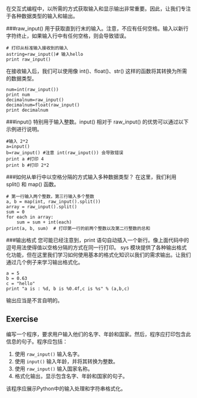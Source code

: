 在交互式编程中，以所需的方式获取输入和显示输出非常重要。因此，让我们专注于各种数据类型的输入和输出。

###raw_input()
用于获取直到行末的输入。注意，不应有任何空格。输入以新行字符终止，如果输入行中有任何空格，则会导致错误。

    # 打印从标准输入接收到的输入
    astring=raw_input()# 输入hello
    print raw_input()

在接收输入后，我们可以使用像 int()、float()、str() 这样的函数将其转换为所需的数据类型。

    num=int(raw_input())
    print num
    decimalnum=raw_input()
    decimalnum=float(raw_input()
    print decimalnum

###input()
特别用于输入整数。input() 相对于 raw_input() 的优势可以通过以下示例进行说明。

    #输入 2*2
    a=input()
    b=raw_input() #注意 int(raw_input()) 会导致错误
    print a #打印 4
    print b #打印 2*2

###如何从单行中以空格分隔的方式输入多种数据类型？
在这里，我们利用 split() 和 map() 函数。

    # 第一行输入两个整数，第三行输入多个整数
    a, b = map(int, raw_input().split())
    array = raw_input().split()
    sum = 0
    for each in array:
        sum = sum + int(each)
    print(a, b, sum)  # 打印第一行的前两个整数以及第二行整数的总和

###输出格式
您可能已经注意到，print 语句自动插入一个新行。像上面代码中的逗号用法使得值以空格分隔的方式在同一行打印。
sys 模块提供了各种输出格式化功能，但在这里我们学习如何使用基本的格式化知识以我们的需求输出。让我们通过几个例子来学习输出格式化。

    a = 5
    b = 0.63
    c = "hello"
    print "a is : %d, b is %0.4f,c is %s" % (a,b,c)

输出应当是不言自明的。

Exercise
--------

编写一个程序，要求用户输入他们的名字、年龄和国家。然后，程序应打印包含此信息的句子。程序应包括：

1. 使用 `raw_input()` 输入名字。
2. 使用 `input()` 输入年龄，并将其转换为整数。
3. 使用 `raw_input()` 输入国家名称。
4. 格式化输出，显示包含名字、年龄和国家的句子。

该程序应展示Python中的输入处理和字符串格式化。